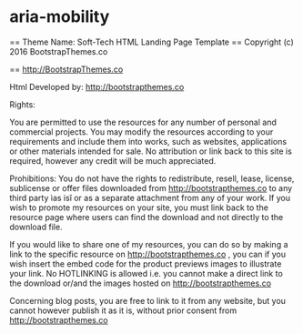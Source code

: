 # aria-mobility

== Theme Name: Soft-Tech HTML Landing Page Template
== Copyright (c) 2016 BootstrapThemes.co

== http://BootstrapThemes.co


Html Developed by: http://bootstrapthemes.co



Rights: 

You are permitted to use the resources for any number of personal and commercial projects.
You may modify the resources according to your requirements and include them into works, 
such as websites, applications or other materials intended for sale. No attribution or 
link back to this site is required, however any credit will be much appreciated.


Prohibitions:
You do not have the rights to redistribute, resell, lease, license, sublicense or offer 
files downloaded from http://bootstrapthemes.co to any third party ìas isî or as a separate attachment 
from any of your work. If you wish to promote my resources on your site, you must link back 
to the resource page where users can find the download and not directly to the download file.



If you would like to share one of my resources, you can do so by making a link to the specific resource on http://bootstrapthemes.co , you can if you wish insert the embed code for the product previews images to illustrate your link. No HOTLINKING is allowed i.e. you cannot make a direct link to the download or/and the images hosted on http://bootstrapthemes.co

Concerning blog posts, you are free to link to it from any website, but you cannot however publish it as it is, without prior consent from http://bootstrapthemes.co

